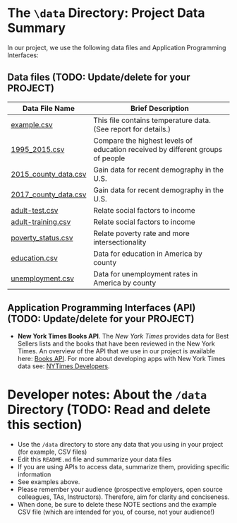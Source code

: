 # The `\data` Directory: Project Data Summary

In our project, we use the following data files and Application Programming Interfaces:

## Data files (TODO: Update/delete for your PROJECT)
|Data File Name | Brief Description|
|---------------| -----------------|
|[example.csv](./example.csv) | This file contains temperature data. (See report for details.)
|[1995_2015.csv](./1995_2015.csv) | Compare the highest levels of education received by different groups of people
|[2015_county_data.csv](./2015_county_data.csv) | Gain data for recent demography in the U.S.
|[2017_county_data.csv](./2017_county_data.csv) | Gain data for recent demography in the U.S.
|[adult-test.csv](./adult-test.csv) | Relate social factors to income
|[adult-training.csv](./adult-training.csv) | Relate social factors to income
|[poverty_status.csv](./poverty_status.csv) | Relate poverty rate and more intersectionality
| [education.csv](./education.csv) | Data for education in America by county
| [unemployment.csv](./unemployment.csv) | Data for unemployment rates in America by county

## Application Programming Interfaces (API) (TODO: Update/delete for your PROJECT)

* **New York Times Books API**. The _New York Times_ provides data for Best
Sellers lists and the books that have been reviewed in the New York Times. An overview of the API that we use in our project is available here: [Books API](https://developer.nytimes.com/docs/books-product/1/overview). For more about developing apps with New York Times data see: [NYTimes Developers](https://developer.nytimes.com/).

# Developer notes: About the `/data` Directory (TODO: Read and delete this section)

* Use the `/data` directory to store any data that you using in your project (for example, CSV files)
* Edit this `README.md` file and summarize your data files
* If you are using APIs to access data, summarize them, providing specific information
* See examples above.
* Please remember your audience (prospective employers, open source colleagues, TAs, Instructors). Therefore,
aim for clarity and conciseness.
* When done, be sure to delete these NOTE sections and the example CSV file (which are intended for you, of course, not your audience!)
